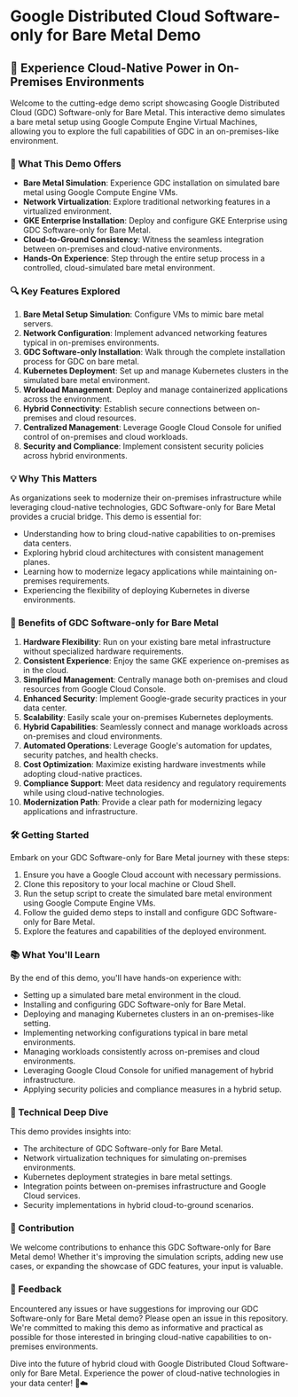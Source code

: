 # Google Distributed Cloud Software-only for Bare Metal Demo

## 🚀 Experience Cloud-Native Power in On-Premises Environments

Welcome to the cutting-edge demo script showcasing Google Distributed Cloud (GDC) Software-only for Bare Metal. This interactive demo simulates a bare metal setup using Google Compute Engine Virtual Machines, allowing you to explore the full capabilities of GDC in an on-premises-like environment.

### 🌟 What This Demo Offers

- **Bare Metal Simulation**: Experience GDC installation on simulated bare metal using Google Compute Engine VMs.
- **Network Virtualization**: Explore traditional networking features in a virtualized environment.
- **GKE Enterprise Installation**: Deploy and configure GKE Enterprise using GDC Software-only for Bare Metal.
- **Cloud-to-Ground Consistency**: Witness the seamless integration between on-premises and cloud-native environments.
- **Hands-On Experience**: Step through the entire setup process in a controlled, cloud-simulated bare metal environment.

### 🔍 Key Features Explored

1. **Bare Metal Setup Simulation**: Configure VMs to mimic bare metal servers.
2. **Network Configuration**: Implement advanced networking features typical in on-premises environments.
3. **GDC Software-only Installation**: Walk through the complete installation process for GDC on bare metal.
4. **Kubernetes Deployment**: Set up and manage Kubernetes clusters in the simulated bare metal environment.
5. **Workload Management**: Deploy and manage containerized applications across the environment.
6. **Hybrid Connectivity**: Establish secure connections between on-premises and cloud resources.
7. **Centralized Management**: Leverage Google Cloud Console for unified control of on-premises and cloud workloads.
8. **Security and Compliance**: Implement consistent security policies across hybrid environments.

### 💡 Why This Matters

As organizations seek to modernize their on-premises infrastructure while leveraging cloud-native technologies, GDC Software-only for Bare Metal provides a crucial bridge. This demo is essential for:

- Understanding how to bring cloud-native capabilities to on-premises data centers.
- Exploring hybrid cloud architectures with consistent management planes.
- Learning how to modernize legacy applications while maintaining on-premises requirements.
- Experiencing the flexibility of deploying Kubernetes in diverse environments.

### 🌈 Benefits of GDC Software-only for Bare Metal

1. **Hardware Flexibility**: Run on your existing bare metal infrastructure without specialized hardware requirements.
2. **Consistent Experience**: Enjoy the same GKE experience on-premises as in the cloud.
3. **Simplified Management**: Centrally manage both on-premises and cloud resources from Google Cloud Console.
4. **Enhanced Security**: Implement Google-grade security practices in your data center.
5. **Scalability**: Easily scale your on-premises Kubernetes deployments.
6. **Hybrid Capabilities**: Seamlessly connect and manage workloads across on-premises and cloud environments.
7. **Automated Operations**: Leverage Google's automation for updates, security patches, and health checks.
8. **Cost Optimization**: Maximize existing hardware investments while adopting cloud-native practices.
9. **Compliance Support**: Meet data residency and regulatory requirements while using cloud-native technologies.
10. **Modernization Path**: Provide a clear path for modernizing legacy applications and infrastructure.

### 🛠 Getting Started

Embark on your GDC Software-only for Bare Metal journey with these steps:

1. Ensure you have a Google Cloud account with necessary permissions.
2. Clone this repository to your local machine or Cloud Shell.
3. Run the setup script to create the simulated bare metal environment using Google Compute Engine VMs.
4. Follow the guided demo steps to install and configure GDC Software-only for Bare Metal.
5. Explore the features and capabilities of the deployed environment.

### 📚 What You'll Learn

By the end of this demo, you'll have hands-on experience with:

- Setting up a simulated bare metal environment in the cloud.
- Installing and configuring GDC Software-only for Bare Metal.
- Deploying and managing Kubernetes clusters in an on-premises-like setting.
- Implementing networking configurations typical in bare metal environments.
- Managing workloads consistently across on-premises and cloud environments.
- Leveraging Google Cloud Console for unified management of hybrid infrastructure.
- Applying security policies and compliance measures in a hybrid setup.

### 🔬 Technical Deep Dive

This demo provides insights into:

- The architecture of GDC Software-only for Bare Metal.
- Network virtualization techniques for simulating on-premises environments.
- Kubernetes deployment strategies in bare metal settings.
- Integration points between on-premises infrastructure and Google Cloud services.
- Security implementations in hybrid cloud-to-ground scenarios.

### 🤝 Contribution

We welcome contributions to enhance this GDC Software-only for Bare Metal demo! Whether it's improving the simulation scripts, adding new use cases, or expanding the showcase of GDC features, your input is valuable.

### 📣 Feedback

Encountered any issues or have suggestions for improving our GDC Software-only for Bare Metal demo? Please open an issue in this repository. We're committed to making this demo as informative and practical as possible for those interested in bringing cloud-native capabilities to on-premises environments.

Dive into the future of hybrid cloud with Google Distributed Cloud Software-only for Bare Metal. Experience the power of cloud-native technologies in your data center! 🏢☁️

